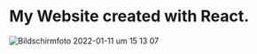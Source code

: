 # My Website created with React.

![Bildschirmfoto 2022-01-11 um 15 13 07](https://user-images.githubusercontent.com/45995648/148957892-9e557711-53a7-4607-8b12-d31a75f3db6b.png)
